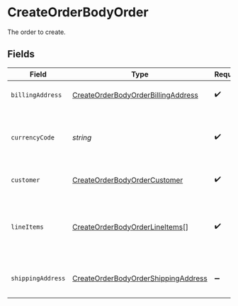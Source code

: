 # CreateOrderBodyOrder

The order to create.


## Fields

| Field                                                                                             | Type                                                                                              | Required                                                                                          | Description                                                                                       |
| ------------------------------------------------------------------------------------------------- | ------------------------------------------------------------------------------------------------- | ------------------------------------------------------------------------------------------------- | ------------------------------------------------------------------------------------------------- |
| `billingAddress`                                                                                  | [CreateOrderBodyOrderBillingAddress](../../models/shared/createorderbodyorderbillingaddress.md)   | :heavy_check_mark:                                                                                | The billing address of the order.                                                                 |
| `currencyCode`                                                                                    | *string*                                                                                          | :heavy_check_mark:                                                                                | The [ISO 4217](https://www.iso.org/iso-4217-currency-codes.html) currency code for the line item. |
| `customer`                                                                                        | [CreateOrderBodyOrderCustomer](../../models/shared/createorderbodyordercustomer.md)               | :heavy_check_mark:                                                                                | Information about the customer.                                                                   |
| `lineItems`                                                                                       | [CreateOrderBodyOrderLineItems](../../models/shared/createorderbodyorderlineitems.md)[]           | :heavy_check_mark:                                                                                | An array of product variants included in the order and their quantities.                          |
| `shippingAddress`                                                                                 | [CreateOrderBodyOrderShippingAddress](../../models/shared/createorderbodyordershippingaddress.md) | :heavy_minus_sign:                                                                                | The shipping address of the order.                                                                |